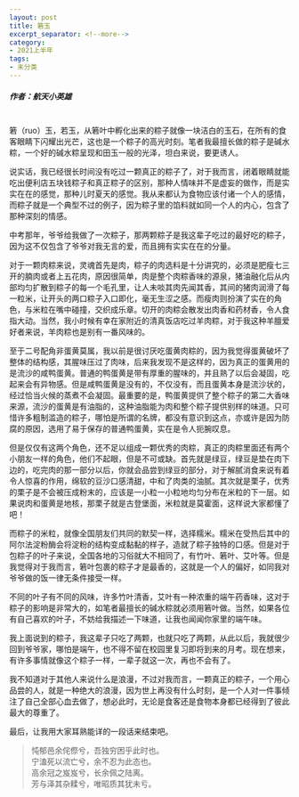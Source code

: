 ```yaml
---
layout: post
title: 箬玉
excerpt_separator: <!--more-->
category: 
- 2021上半年
tags:
- 未分类
---
```


##### 作者：航天小英雄


<br>箬（ruo）玉，若玉，从箬叶中孵化出来的粽子就像一块洁白的玉石，在所有的食客眼睛下闪耀出光芒，这也是一个粽子的高光时刻。笔者我最擅长做的粽子是碱水粽，一个好的碱水粽呈现和田玉一般的光泽，坦白来说，要更诱人。

说实话，我已经很长时间没有吃过一颗真正的粽子了，对于我而言，闭着眼睛就能吃出便利店五块钱粽子和真正粽子的区别，那种人情味并不是虚妄的做作，而是实实在在的感觉，那种儿时夏天的感觉。我从来都认为食物应该付诸一个人的感情，而粽子就是一个典型不过的例子，因为粽子里的馅料就如同一个人的内心，包含了那种深刻的情感。

中考那年，爷爷给我做了一次粽子，那两颗粽子是我这辈子吃过的最好吃的粽子，因为这不仅包含了爷爷对我无言的爱，而且拥有实实在在的分量。

对于一颗肉粽来说，灵魂首先是肉，粽子的肉选料是十分讲究的，必须是肥瘦七三开的腩肉或者上五花肉，原因很简单，肉是整个肉粽香味的源泉，猪油融化后从内部均匀扩散到粽子的每一个毛孔里，让人未啖其肉先闻其香，其间的猪肉润滑了每一粒米，让开头的两口粽子入口即化，毫无生涩之感。而瘦肉则扮演了实在的角色，与米粒在嘴中碰撞，交织成乐章。切开的肉粽会散发出肉香和药材香，令人食指大动。当然，我小时候有幸在家附近的清真饭店吃过羊肉粽，对于我这种羊膻爱好者来说，羊肉粽也是别有一番风味的。

至于二号配角非蛋黄莫属，我以前是很讨厌吃蛋黄肉粽的，因为我觉得蛋黄破坏了整体的结构感，其腥味压过了肉味，后来我发现不是这样的，因为真正的蛋黄用的是流沙的咸鸭蛋黄。普通的鸭蛋黄是带有厚重的腥味的，并且熟了以后会凝固，吃起来会有异物感。但是咸鸭蛋黄是没有的，不仅没有，而且蛋黄本身是流沙状的，经过恰当火候的蒸煮不会凝固。最重要的是，鸭蛋黄提供了整个粽子的第二大香味来源，流沙的蛋黄是有油脂的，这种油脂能为肉和整个粽子提供别样的味道。只可惜许多粗制滥造的粽子，哪怕是所谓的名牌，都没有意识到这点，亦或许是因为防腐的原因，选用了易于保存的普通鸭蛋黄，实在是令人扼腕叹息。

但是仅仅有这两个角色，还不足以组成一颗优秀的肉粽，真正的肉粽里面还有两个小朋友一样的角色，他们不起眼，但是不可或缺。首先就是绿豆，绿豆是垫在肉下边的，吃完肉的那一部分以后，你就会品尝到绿豆的部分，对于解腻消食来说有着令人惊喜的作用，绵软的豆沙口感清甜，中和了肉类的油腻。其次就是栗子，优秀的栗子是不会被压成粉末的，应该是一小粒一小粒地均匀分布在米粒的下一层。如果说肉和蛋黄是地核，那栗子就是古登堡面，米粒就是莫霍面，这样说大家都懂了吧！

而粽子的米粒，就像全国朋友们共同的默契一样，选择糯米。糯米在受热后其中的阿尔法淀粉酶会将淀粉的结构变成黏黏的样子，造就了粽子独特的口感。但是对于包粽子的叶子来说，全国各地的习俗就大不相同了，有竹叶、箬叶、艾叶等。但是我觉得对于我而言，箬叶包裹的粽子才是最香的，这就是一个人的偏好，如同我对爷爷做的饭一律无条件接受一样。

不同的叶子有不同的风味，许多竹叶清香，艾叶有一种浓重的端午药香味，这对于粽子的影响是非常大的，如笔者最擅长的碱水粽就必须用箬叶做。当然，如果各位有自己喜欢的叶子，不妨给我描述一下味道，让我也闻闻你家里的端午味。

我上面说到的粽子，我这辈子只吃了两颗，也就只吃了两颗，从此以后，我就很少回到爷爷家，哪怕是端午，也不得不留在校园里复习即将到来的月考。现在想来，有许多事情就像这个粽子一样，一辈子就这一次，再也不会有了。

我不知道对于其他人来说什么是浪漫，不过对我而言，一颗真正的粽子，一个用心品尝的人，就是一种绝大的浪漫，因为世上再没有什么时刻，是一个人对一件事倾注了自己全部心血去做了，想必此时，无论是食客还是食物本身都已经得到了彼此最大的尊重了。

最后，让我用大家耳熟能详的一段话来结束吧。

> 忳郁邑余侘傺兮，吾独穷困乎此时也。<br>
> 宁溘死以流亡兮，余不忍为此态也。<br>
> 高余冠之岌岌兮，长余佩之陆离。<br>
> 芳与泽其杂糅兮，唯昭质其犹未亏。